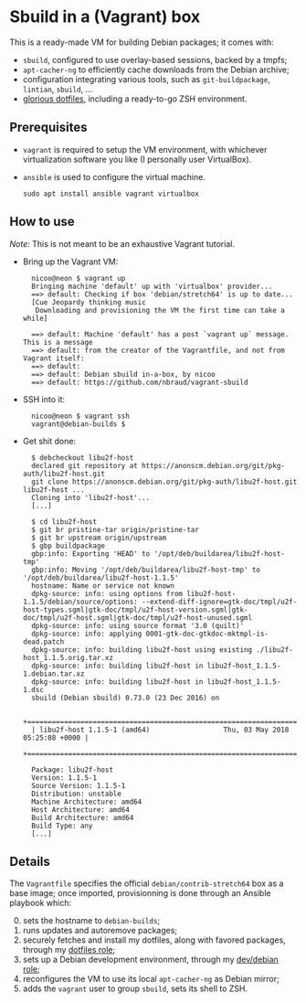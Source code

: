 # Sbuild in a (Vagrant) box

This is a ready-made VM for building Debian packages; it comes with:
- `sbuild`, configured to use overlay-based sessions, backed by a tmpfs;
- `apt-cacher-ng` to efficiently cache downloads from the Debian archive;
- configuration integrating various tools, such as `git-buildpackage`,
  `lintian`, `sbuild`, ...
- [glorious dotfiles], including a ready-to-go ZSH environment.

[glorious dotfiles]: https://github.com/nbraud/.dotfiles


## Prerequisites

- `vagrant` is required to setup the VM environment, with whichever
  virtualization software you like (I personally user VirtualBox).
- `ansible` is used to configure the virtual machine.


      sudo apt install ansible vagrant virtualbox


## How to use

_Note:_ This is not meant to be an exhaustive Vagrant tutorial.

- Bring up the Vagrant VM:

        nicoo@neon $ vagrant up
        Bringing machine 'default' up with 'virtualbox' provider...
        ==> default: Checking if box 'debian/stretch64' is up to date...
        [Cue Jeopardy thinking music
         Downloading and provisioning the VM the first time can take a while]

        ==> default: Machine 'default' has a post `vagrant up` message. This is a message
        ==> default: from the creator of the Vagrantfile, and not from Vagrant itself:
        ==> default:
        ==> default: Debian sbuild in-a-box, by nicoo
        ==> default: https://github.com/nbraud/vagrant-sbuild

- SSH into it:

        nicoo@neon $ vagrant ssh
        vagrant@debian-builds $

- Get shit done:

        $ debcheckout libu2f-host
        declared git repository at https://anonscm.debian.org/git/pkg-auth/libu2f-host.git
        git clone https://anonscm.debian.org/git/pkg-auth/libu2f-host.git libu2f-host ...
        Cloning into 'libu2f-host'...
        [...]

        $ cd libu2f-host
        $ git br pristine-tar origin/pristine-tar
        $ git br upstream origin/upstream
        $ gbp buildpackage
        gbp:info: Exporting 'HEAD' to '/opt/deb/buildarea/libu2f-host-tmp'
        gbp:info: Moving '/opt/deb/buildarea/libu2f-host-tmp' to '/opt/deb/buildarea/libu2f-host-1.1.5'
        hostname: Name or service not known
        dpkg-source: info: using options from libu2f-host-1.1.5/debian/source/options: --extend-diff-ignore=gtk-doc/tmpl/u2f-host-types.sgml|gtk-doc/tmpl/u2f-host-version.sgml|gtk-doc/tmpl/u2f-host.sgml|gtk-doc/tmpl/u2f-host-unused.sgml
        dpkg-source: info: using source format '3.0 (quilt)'
        dpkg-source: info: applying 0001-gtk-doc-gtkdoc-mktmpl-is-dead.patch
        dpkg-source: info: building libu2f-host using existing ./libu2f-host_1.1.5.orig.tar.xz
        dpkg-source: info: building libu2f-host in libu2f-host_1.1.5-1.debian.tar.xz
        dpkg-source: info: building libu2f-host in libu2f-host_1.1.5-1.dsc
        sbuild (Debian sbuild) 0.73.0 (23 Dec 2016) on

        +==============================================================================+
        | libu2f-host 1.1.5-1 (amd64)                  Thu, 03 May 2018 05:25:08 +0000 |
        +==============================================================================+

        Package: libu2f-host
        Version: 1.1.5-1
        Source Version: 1.1.5-1
        Distribution: unstable
        Machine Architecture: amd64
        Host Architecture: amd64
        Build Architecture: amd64
        Build Type: any
        [...]


## Details

The `Vagrantfile` specifies the official `debian/contrib-stretch64` box as a
base image; once imported, provisionning is done through an Ansible playbook
which:

0. sets the hostname to `debian-builds`;
1. runs updates and autoremove packages;
2. securely fetches and install my dotfiles, along with favored packages,
   through my [dotfiles role](https://github.com/nbraud/ansible.dotfiles);
3. sets up a Debian development environment, through my
   [dev/debian role](https://github.com/nbraud/ansible/tree/master/roles/dev/debian);
4. reconfigures the VM to use its local `apt-cacher-ng` as Debian mirror;
5. adds the `vagrant` user to group `sbuild`, sets its shell to ZSH.
